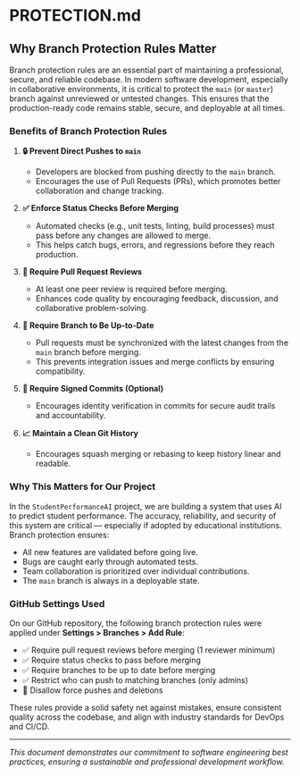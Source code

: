 # PROTECTION.md

## Why Branch Protection Rules Matter

Branch protection rules are an essential part of maintaining a professional, secure, and reliable codebase. In modern software development, especially in collaborative environments, it is critical to protect the `main` (or `master`) branch against unreviewed or untested changes. This ensures that the production-ready code remains stable, secure, and deployable at all times.

### Benefits of Branch Protection Rules

1. **🔒 Prevent Direct Pushes to `main`**
   - Developers are blocked from pushing directly to the `main` branch.
   - Encourages the use of Pull Requests (PRs), which promotes better collaboration and change tracking.

2. **✅ Enforce Status Checks Before Merging**
   - Automated checks (e.g., unit tests, linting, build processes) must pass before any changes are allowed to merge.
   - This helps catch bugs, errors, and regressions before they reach production.

3. **👥 Require Pull Request Reviews**
   - At least one peer review is required before merging.
   - Enhances code quality by encouraging feedback, discussion, and collaborative problem-solving.

4. **🔄 Require Branch to Be Up-to-Date**
   - Pull requests must be synchronized with the latest changes from the `main` branch before merging.
   - This prevents integration issues and merge conflicts by ensuring compatibility.

5. **📜 Require Signed Commits (Optional)**
   - Encourages identity verification in commits for secure audit trails and accountability.

6. **📈 Maintain a Clean Git History**
   - Encourages squash merging or rebasing to keep history linear and readable.

### Why This Matters for Our Project

In the `StudentPerformanceAI` project, we are building a system that uses AI to predict student performance. The accuracy, reliability, and security of this system are critical — especially if adopted by educational institutions. Branch protection ensures:

- All new features are validated before going live.
- Bugs are caught early through automated tests.
- Team collaboration is prioritized over individual contributions.
- The `main` branch is always in a deployable state.

### GitHub Settings Used

On our GitHub repository, the following branch protection rules were applied under **Settings > Branches > Add Rule**:

- ✅ Require pull request reviews before merging (1 reviewer minimum)
- ✅ Require status checks to pass before merging
- ✅ Require branches to be up to date before merging
- ✅ Restrict who can push to matching branches (only admins)
- 🚫 Disallow force pushes and deletions

These rules provide a solid safety net against mistakes, ensure consistent quality across the codebase, and align with industry standards for DevOps and CI/CD.

---

_This document demonstrates our commitment to software engineering best practices, ensuring a sustainable and professional development workflow._
